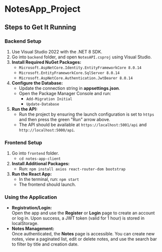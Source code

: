 # NotesApp_Project

## Steps to Get It Running

### **Backend Setup**
1. Use Visual Studio 2022 with the .NET 8 SDK.
2. Go into `backend` folder, and open `NotesAPI.csproj` using Visual Studio.
3. **Install Required NuGet Packages:**
   - `Microsoft.AspNetCore.Identity.EntityFrameworkCore 8.0.14`
   - `Microsoft.EntityFrameworkCore.SqlServer 8.0.14`
   - `Microsoft.AspNetCore.Authentication.JwtBearer 8.0.14`
4. **Configure the Database:**
   - Update the connection string in **appsettings.json**.
   - Open the Package Manager Console and run:
     - `Add-Migration Initial`
     - `Update-Database`
5. **Run the API:**
   - Run the project by ensuring the launch configuration is set to `https` and then press the green "Run" arrow above.
   - The API should be available at `https://localhost:5001/api` and `http://localhost:5000/api`.

### **Frontend Setup**
1. Go into `frontend` folder.
   - `cd notes-app-client`
2. **Install Additional Packages:**
   - Run: `npm install axios react-router-dom bootstrap`
3. **Run the React App:**
   - In the terminal, run: `npm start`
   - The frontend should launch.

### **Using the Application**
- **Registration/Login:**  
  Open the app and use the **Register** or **Login** page to create an account or log in. Upon success, a JWT token (valid for 1 hour) is stored in localStorage.
- **Notes Management:**  
  Once authenticated, the **Notes** page is accessible. You can create new notes, view a paginated list, edit or delete notes, and use the search bar to filter by title and creation date.
